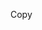 <!DOCTYPE html>
<html lang="en">
<head>
<meta charset="UTF-8">
             <meta name="viewport" content="width=device-width, user-scalable=no, initial-scale=1.0, maximum-scale=1.0, minimum-scale=1.0">
                         <meta http-equiv="X-UA-Compatible" content="ie=edge">
             <title>Document</title>
<script type="module" src="./node_modules/@github/clipboard-copy-element/dist/index.js"></script>
</head>
<body>

<clipboard-copy value="src/index.js"> Copy </clipboard-copy>

</body>

</html>

